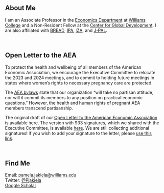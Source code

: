 ## About Me

I am an Associate Professor in the [Economics Department](https://econ.williams.edu/) at [Williams College](https://www.williams.edu/) and a Non-Resident Fellow at the [Center for Global Development](https://www.cgdev.org/).  I am also affiliated with [BREAD](http://ibread.org/bread/), [IPA](http://www.poverty-action.org/), [IZA](https://www.iza.org/person/7796/pamela-jakiela), and [J-PAL](https://www.povertyactionlab.org/person/jakiela).

<br>

## Open Letter to the AEA

To protect the health and wellbeing of all members of the American Economic Association, we encourage the Executive Committee to relocate the 2023 and 2024 meetings, and to commit to holding future meetings in states where women’s rights to necessary pregnancy care are protected. 

The [AEA bylaws](https://www.aeaweb.org/about-aea/bylaws) state that our organization “will take no partisan attitude, nor will it commit its members to any position on practical economic questions.” However, the health and human rights of pregnant AEA members transcend partisanship.   

The original draft of our [Open Letter to the American Economic Association](AEA-open-letter-women-2022-06-24.pdf) is available here.  The version with 933 signatures, which we shared with the Executive Committee, is available [here](AEA-open-letter-022-06-27.pdf).  We are still collecting additional signatures!  If you wish to add your signature to the letter, please [use this link](https://docs.google.com/forms/d/e/1FAIpQLScfX7MchpfLfUYGMDPAAJb4tSNOY67uXPO493AHlPYD4UDJdQ/viewform?usp=sf_link).

<br>

## Find Me
Email: [pamela.jakiela@williams.edu](mailto:pamela.jakiela@williams.edu)  
Twitter:  [@Pjakiela](https://twitter.com/pjakiela?lang=en)  
<a href="https://scholar.google.com/citations?user=SPkk2P8AAAAJ">Google Scholar</a>


